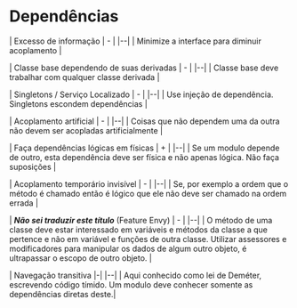 # Dependências

| Excesso de informação | - |
|--|
| Minimize a interface para diminuir acoplamento |

| Classe base dependendo de suas derivadas | - |
|--|
| Classe base deve trabalhar com qualquer classe derivada |

| Singletons / Serviço Localizado | - |
|--|
| Use injeção de dependência. Singletons escondem dependências |

| Acoplamento artificial | - |
|--|
| Coisas que não dependem uma da outra não devem ser acopladas artificialmente |

| Faça dependências lógicas em físicas | + |
|--|
| Se um modulo depende de outro, esta dependência deve ser física e não apenas lógica. Não faça suposições |

| Acoplamento temporário invisível | - |
|--|
| Se, por exemplo a ordem que o método é chamado então é lógico que ele não deve ser chamado na ordem errada |

| ***Não sei traduzir este título*** (Feature Envy) | - |
|--|
| O método de uma classe deve estar interessado em variáveis e métodos da classe a que pertence e não em variável e funções de outra classe. Utilizar assessores e modificadores para manipular os dados de algum outro objeto, é ultrapassar o escopo de outro objeto. |

| Navegação transitiva |-|
|--|
| Aqui conhecido como lei de Deméter, escrevendo código tímido. Um modulo deve conhecer somente as dependências diretas deste.|